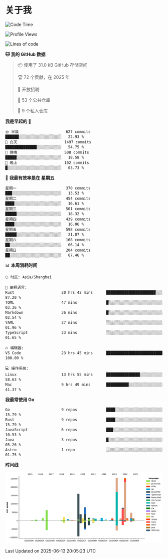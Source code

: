# 关于我

<!--START_SECTION:waka-->
![Code Time](http://img.shields.io/badge/Code%20Time-3%2C874%20hrs%201%20min-blue)

![Profile Views](http://img.shields.io/badge/%E4%B8%AA%E4%BA%BA%E8%B5%84%E6%96%99%E8%A7%82%E7%9C%8B%E6%AC%A1%E6%95%B0-0-blue)

![Lines of code](https://img.shields.io/badge/%E4%BB%8E%E3%80%8CHello%20World%E3%80%8D%E8%B5%B7%E6%88%91%E5%B7%B2%E7%BB%8F%E5%86%99%E4%BA%86-1.1%20million%20%E8%A1%8C%E4%BB%A3%E7%A0%81-blue)

**🐱 我的 GitHub 数据** 

> 📦  使用了 31.0 kB GitHub 存储空间 
 > 
> 🏆 72 个贡献，在 2025 年
 > 
> 💼 开放招聘
 > 
> 📜 53 个公共仓库 
 > 
> 🔑 9 个私人仓库 
 > 
**我是早起的 🐤** 

```text
🌞 早晨                     627 commits         ██████░░░░░░░░░░░░░░░░░░░   22.93 % 
🌆 白天                     1497 commits        ██████████████░░░░░░░░░░░   54.75 % 
🌃 傍晚                     508 commits         █████░░░░░░░░░░░░░░░░░░░░   18.58 % 
🌙 晚上                     102 commits         █░░░░░░░░░░░░░░░░░░░░░░░░   03.73 % 
```
📅 **我最有效率是在 星期五** 

```text
星期一                      370 commits         ███░░░░░░░░░░░░░░░░░░░░░░   13.53 % 
星期二                      454 commits         ████░░░░░░░░░░░░░░░░░░░░░   16.61 % 
星期三                      501 commits         █████░░░░░░░░░░░░░░░░░░░░   18.32 % 
星期四                      439 commits         ████░░░░░░░░░░░░░░░░░░░░░   16.06 % 
星期五                      598 commits         █████░░░░░░░░░░░░░░░░░░░░   21.87 % 
星期六                      168 commits         ██░░░░░░░░░░░░░░░░░░░░░░░   06.14 % 
星期日                      204 commits         ██░░░░░░░░░░░░░░░░░░░░░░░   07.46 % 
```


📊 **本周消耗时间** 

```text
🕑︎ 时区: Asia/Shanghai

💬 编程语言: 
Rust                     20 hrs 42 mins      ██████████████████████░░░   87.20 % 
TOML                     47 mins             █░░░░░░░░░░░░░░░░░░░░░░░░   03.36 % 
Markdown                 36 mins             █░░░░░░░░░░░░░░░░░░░░░░░░   02.54 % 
YAML                     27 mins             ░░░░░░░░░░░░░░░░░░░░░░░░░   01.96 % 
TypeScript               23 mins             ░░░░░░░░░░░░░░░░░░░░░░░░░   01.65 % 

🔥 编辑器: 
VS Code                  23 hrs 45 mins      █████████████████████████   100.00 % 

💻 操作系统: 
Linux                    13 hrs 55 mins      ███████████████░░░░░░░░░░   58.63 % 
Mac                      9 hrs 49 mins       ██████████░░░░░░░░░░░░░░░   41.37 % 
```

**我最常使用 Go** 

```text
Go                       9 repos             ████░░░░░░░░░░░░░░░░░░░░░   15.79 % 
Rust                     9 repos             ████░░░░░░░░░░░░░░░░░░░░░   15.79 % 
JavaScript               6 repos             ███░░░░░░░░░░░░░░░░░░░░░░   10.53 % 
Java                     3 repos             █░░░░░░░░░░░░░░░░░░░░░░░░   05.26 % 
Astro                    1 repo              ░░░░░░░░░░░░░░░░░░░░░░░░░   01.75 % 
```



**时间线**

![Lines of Code chart](https://raw.githubusercontent.com/catusax/catusax/master/assets/bar_graph.png)


 Last Updated on 2025-06-13 20:05:23 UTC
<!--END_SECTION:waka-->
